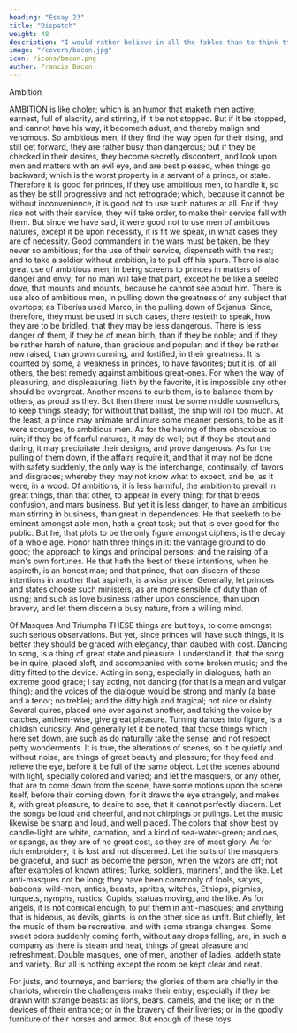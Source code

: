 ```yaml
---
heading: "Essay 23"
title: "Dispatch"
weight: 48
description: "I would rather believe in all the fables than to think tthat this universal frame is without a mind"
image: "/covers/bacon.jpg"
icon: /icons/bacon.png
author: Francis Bacon
---
```




Ambition

AMBITION is like choler; which is an humor that maketh men active, earnest, full of alacrity, and stirring, if it be not stopped. But if it be stopped, and cannot have his way, it becometh adust, and thereby malign and venomous. So ambitious men, if they find the way open for their rising, and still get forward, they are rather busy than dangerous; but if they be checked in their desires, they become secretly discontent, and look upon men and matters with an evil eye, and are best pleased, when things go backward; which is the worst property in a servant of a prince, or state. Therefore it is good for princes, if they use ambitious men, to handle it, so as they be still progressive and not retrograde; which, because it cannot be without inconvenience, it is good not to use such natures at all. For if they rise not with their service, they will take order, to make their service fall with them. But since we have said, it were good not to use men of ambitious natures, except it be upon necessity, it is fit we speak, in what cases they are of necessity. Good commanders in the wars must be taken, be they never so ambitious; for the use of their service, dispenseth with the rest; and to take a soldier without ambition, is to pull off his spurs. There is also great use of ambitious men, in being screens to princes in matters of danger and envy; for no man will take that part, except he be like a seeled dove, that mounts and mounts, because he cannot see about him. There is use also of ambitious men, in pulling down the greatness of any subject that overtops; as Tiberius used Marco, in the pulling down of Sejanus. Since, therefore, they must be used in such cases, there resteth to speak, how they are to be bridled, that they may be less dangerous. There is less danger of them, if they be of mean birth, than if they be noble; and if they be rather harsh of nature, than gracious and popular: and if they be rather new raised, than grown cunning, and fortified, in their greatness. It is counted by some, a weakness in princes, to have favorites; but it is, of all others, the best remedy against ambitious great-ones. For when the way of pleasuring, and displeasuring, lieth by the favorite, it is impossible any other should be overgreat. Another means to curb them, is to balance them by others, as proud as they. But then there must be some middle counsellors, to keep things steady; for without that ballast, the ship will roll too much. At the least, a prince may animate and inure some meaner persons, to be as it were scourges, to ambitious men. As for the having of them obnoxious to ruin; if they be of fearful natures, it may do well; but if they be stout and daring, it may precipitate their designs, and prove dangerous. As for the pulling of them down, if the affairs require it, and that it may not be done with safety suddenly, the only way is the interchange, continually, of favors and disgraces; whereby they may not know what to expect, and be, as it were, in a wood. Of ambitions, it is less harmful, the ambition to prevail in great things, than that other, to appear in every thing; for that breeds confusion, and mars business. But yet it is less danger, to have an ambitious man stirring in business, than great in dependences. He that seeketh to be eminent amongst able men, hath a great task; but that is ever good for the public. But he, that plots to be the only figure amongst ciphers, is the decay of a whole age. Honor hath three things in it: the vantage ground to do good; the approach to kings and principal persons; and the raising of a man's own fortunes. He that hath the best of these intentions, when he aspireth, is an honest man; and that prince, that can discern of these intentions in another that aspireth, is a wise prince. Generally, let princes and states choose such ministers, as are more sensible of duty than of using; and such as love business rather upon conscience, than upon bravery, and let them discern a busy nature, from a willing mind.




Of Masques And Triumphs
THESE things are but toys, to come amongst such serious observations. But yet, since princes will have such things, it is better they should be graced with elegancy, than daubed with cost. Dancing to song, is a thing of great state and pleasure. I understand it, that the song be in quire, placed aloft, and accompanied with some broken music; and the ditty fitted to the device. Acting in song, especially in dialogues, hath an extreme good grace; I say acting, not dancing (for that is a mean and vulgar thing); and the voices of the dialogue would be strong and manly (a base and a tenor; no treble); and the ditty high and tragical; not nice or dainty. Several quires, placed one over against another, and taking the voice by catches, anthem-wise, give great pleasure. Turning dances into figure, is a childish curiosity. And generally let it be noted, that those things which I here set down, are such as do naturally take the sense, and not respect petty wonderments. It is true, the alterations of scenes, so it be quietly and without noise, are things of great beauty and pleasure; for they feed and relieve the eye, before it be full of the same object. Let the scenes abound with light, specially colored and varied; and let the masquers, or any other, that are to come down from the scene, have some motions upon the scene itself, before their coming down; for it draws the eye strangely, and makes it, with great pleasure, to desire to see, that it cannot perfectly discern. Let the songs be loud and cheerful, and not chirpings or pulings. Let the music likewise be sharp and loud, and well placed. The colors that show best by candle-light are white, carnation, and a kind of sea-water-green; and oes, or spangs, as they are of no great cost, so they are of most glory. As for rich embroidery, it is lost and not discerned. Let the suits of the masquers be graceful, and such as become the person, when the vizors are off; not after examples of known attires; Turke, soldiers, mariners', and the like. Let anti-masques not be long; they have been commonly of fools, satyrs, baboons, wild-men, antics, beasts, sprites, witches, Ethiops, pigmies, turquets, nymphs, rustics, Cupids, statuas moving, and the like. As for angels, it is not comical enough, to put them in anti-masques; and anything that is hideous, as devils, giants, is on the other side as unfit. But chiefly, let the music of them be recreative, and with some strange changes. Some sweet odors suddenly coming forth, without any drops falling, are, in such a company as there is steam and heat, things of great pleasure and refreshment. Double masques, one of men, another of ladies, addeth state and variety. But all is nothing except the room be kept clear and neat.

For justs, and tourneys, and barriers; the glories of them are chiefly in the chariots, wherein the challengers make their entry; especially if they be drawn with strange beasts: as lions, bears, camels, and the like; or in the devices of their entrance; or in the bravery of their liveries; or in the goodly furniture of their horses and armor. But enough of these toys.

